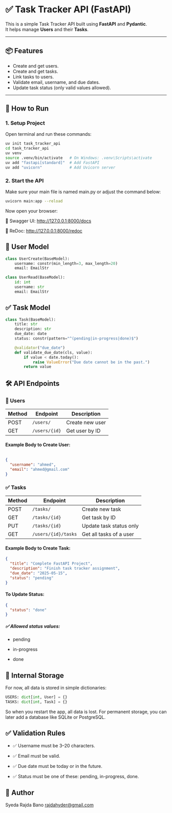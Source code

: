 # ✅ Task Tracker API (FastAPI)

This is a simple Task Tracker API built using **FastAPI** and **Pydantic**.  
It helps manage **Users** and their **Tasks**.

---

## 📦 Features

- Create and get users.
- Create and get tasks.
- Link tasks to users.
- Validate email, username, and due dates.
- Update task status (only valid values allowed).

---

## 🚀 How to Run

### 1. Setup Project

Open terminal and run these commands:

```bash
uv init task_tracker_api
cd task_tracker_api
uv venv
source .venv/bin/activate   # On Windows: .venv\Scripts\activate
uv add "fastapi[standard]"  # Add FastAPI
uv add "uvicorn"            # Add Uvicorn server
```

### 2. Start the API
Make sure your main file is named main.py or adjust the command below:

```bash
uvicorn main:app --reload
```

Now open your browser:

📍 Swagger UI: http://127.0.0.1:8000/docs

📍 ReDoc: http://127.0.0.1:8000/redoc

## 🧑 User Model
```python
class UserCreate(BaseModel):
    username: constr(min_length=3, max_length=20)
    email: EmailStr

class UserRead(BaseModel):
    id: int
    username: str
    email: EmailStr
```

## ✅ Task Model

```python
class Task(BaseModel):
    title: str
    description: str
    due_date: date
    status: constr(pattern="^(pending|in-progress|done)$")

    @validator("due_date")
    def validate_due_date(cls, value):
        if value < date.today():
            raise ValueError("Due date cannot be in the past.")
        return value
```

## 🛠️ API Endpoints

### 👤 Users

| Method | Endpoint      | Description       |
|--------|---------------|-------------------|
| POST   | `/users/`     | Create new user   |
| GET    | `/users/{id}` | Get user by ID    |

#### Example Body to Create User:

```json

{
  "username": "ahmed",
  "email": "ahmed@gmail.com"
}
```
### ✅ Tasks

| Method | Endpoint               | Description              |
|--------|------------------------|--------------------------|
| POST   | `/tasks/`              | Create new task          |
| GET    | `/tasks/{id}`          | Get task by ID           |
| PUT    | `/tasks/{id}`          | Update task status only  |
| GET    | `/users/{id}/tasks`    | Get all tasks of a user  |

#### Example Body to Create Task:

```json
{
  "title": "Complete FastAPI Project",
  "description": "Finish task tracker assignment",
  "due_date": "2025-05-15",
  "status": "pending"
}
```
#### To Update Status:

```json
{
  "status": "done"
}
```

##### ✅ Allowed status values:

- pending

- in-progress

- done

## 📂 Internal Storage
For now, all data is stored in simple dictionaries:

```python
USERS: dict[int, User] = {}
TASKS: dict[int, Task] = {}
```

So when you restart the app, all data is lost. For permanent storage, you can later add a database like SQLite or PostgreSQL.

## ✅ Validation Rules
- ✅ Username must be 3–20 characters.

- ✅ Email must be valid.

- ✅ Due date must be today or in the future.

- ✅ Status must be one of these: pending, in-progress, done.

## 📧 Author

Syeda Rajda Bano
rajdahyder@gmail.com

